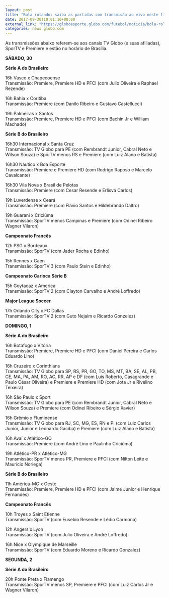 ```yaml
---
layout: post
title: "Bola rolando: saiba as partidas com transmisão ao vivo neste fim de semana"
date: 2017-09-30T10:01:10+00:00
external_link: "https://globoesporte.globo.com/futebol/noticia/bola-rolando-saiba-as-partidas-com-transmissao-ao-vivo-neste-fim-de-semana.ghtml"
categories: news globo.com
---
```

 
 
 

 
 
 
 

As transmissões abaixo referem-se aos canais TV Globo (e suas afiliadas), SporTV e Premiere e estão no horário de Brasília.

 
 
 

**SÁBADO, 30**

 
 
 

**Série A do Brasileiro**

 
 
 

16h Vasco x Chapecoense  
Transmissão: Premiere, Premiere HD e PFCI (com Julio Oliveira e Raphael Rezende)

 
 
 

16h Bahia x Coritiba  
Transmissão: Premiere (com Danilo Ribeiro e Gustavo Castellucci)

 
 
 

19h Palmeiras x Santos  
Transmissão: Premiere, Premiere HD e PFCI (com Bachin Jr e William Machado)

 
 
 

**Série B do Brasileiro**

 
 
 

16h30 Internacional x Santa Cruz  
Transmissão: TV Globo para PE (com Rembrandt Junior, Cabral Neto e Wilson Souza) e SporTV menos RS e Premiere (com Luiz Alano e Batista)

 
 
 

16h30 Náutico x Boa Esporte   
Transmissão: Premiere e Premiere HD (com Rodrigo Raposo e Marcelo Cavalcante)

 
 
 

16h30 Vila Nova x Brasil de Pelotas  
Transmissão: Premiere (com Cesar Resende e Erlisvá Carlos)

 
 
 

19h Luverdense x Ceará  
Transmissão: Premiere (com Flávio Santos e Hildebrando Daltro)

 
 
 

19h Guarani x Criciúma  
Transmissão: SporTV menos Campinas e Premiere (com Odinei Ribeiro Wagner Vilaron)

 
 
 

**Campeonato Francês**

 
 
 

12h PSG x Bordeaux  
Transmissão: SporTV (com Jader Rocha e Edinho)

 
 
 

15h Rennes x Caen  
Transmissão: SporTV 3 (com Paulo Stein e Edinho)

 
 
 

**Campeonato Carioca Série B**

 
 
 

15h Goytacaz x America  
Transmissão: SporTV 2 (com Clayton Carvalho e André Loffredo)

 
 
 

**Major League Soccer**

 
 
 

17h Orlando City x FC Dallas  
Transmissão: SporTV 2 (com Guto Nejaim e Ricardo Gonzelez)

 
 
 

**DOMINGO, 1**

 
 
 

**Série A do Brasileiro**

 
 
 

16h Botafogo x Vitória  
Transmissão: Premiere, Premiere HD e PFCI (com Daniel Pereira e Carlos Eduardo Lino)

 
 
 

16h Cruzeiro x Corinthians  
Transmissão: TV Globo para SP, RS, PR, GO, TO, MS, MT, BA, SE, AL, PB, CE, MA, PA, AM, RO, AC, RR, AP e DF (com Luis Roberto, Casagrande e Paulo César Oliveira) e Premiere e Premiere HD (com Jota Jr e Rivelino Teixeira)

 
 
 

16h São Paulo x Sport  
Transmissão: TV Globo para PE (com Rembrandt Junior, Cabral Neto e Wilson Souza) e Premiere (com Odinei Ribeiro e Sérgio Xavier)

 
 
 

16h Grêmio x Fluminense  
Transmissão: TV Globo para RJ, SC, MG, ES, RN e PI (com Luiz Carlos Junior, Junior e Leonardo Gaciba) e Premiere (com Luiz Alano e Batista)

 
 
 

 
 
 

16h Avaí x Atlético-GO  
Transmissão: Premiere (com André Lino e Paulinho Criciúma)

 
 
 

19h Atlético-PR x Atlético-MG  
Transmissão: SporTV menos PR, Premiere e PFCI (com Nilton Leite e Mauricio Noriega)

 
 
 

**Série B do Brasileiro**

 
 
 

11h América-MG x Oeste  
Transmissão: Premiere, Premiere HD e PFCI (com Jaime Junior e Henrique Fernandes)

 
 
 

**Campeonato Francês**

 
 
 

10h Troyes x Saint Etienne  
Transmissão: SporTV (com Eusebio Resende e Lédio Carmona)

 
 
 

12h Angers x Lyon  
Transmissão: SporTV (com Julio Oliveira e André Loffredo)

 
 
 

16h Nice x Olympique de Marseille  
Transmissão: SporTV (com Eduardo Moreno e Ricardo Gonzalez)

 
 
 

**SEGUNDA, 2**

 
 
 

**Série A do Brasileiro**

 
 
 

20h Ponte Preta x Flamengo  
Transmissão: SporTV menos SP, Premiere e PFCI (com Luiz Carlos Jr e Wagner Vilaron)

 
 
